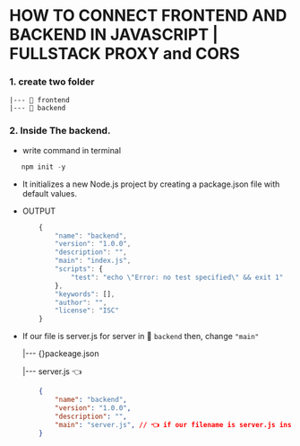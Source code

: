 # HOW TO CONNECT FRONTEND AND BACKEND IN JAVASCRIPT | FULLSTACK PROXY and CORS

### 1. create two folder 

    |--- 📂 frontend
    |--- 📂 backend

### 2. Inside The backend.
 - write command in terminal
 ```javascript
    npm init -y
 ```
 - It initializes a new Node.js project by creating a package.json file with default values.

 - OUTPUT

    ```javascript
        {
            "name": "backend",
            "version": "1.0.0",
            "description": "",
            "main": "index.js",
            "scripts": {
                "test": "echo \"Error: no test specified\" && exit 1"
            },
            "keywords": [],
            "author": "",
            "license": "ISC"
        }

    ```

 - If our file is server.js for server in 📂 `backend` then, change `"main"`

    |--- {}packeage.json
    
    |--- server.js  👈

    ```json
        {
            "name": "backend",
            "version": "1.0.0",
            "description": "",
            "main": "server.js", // 👈 if our filename is server.js instead of index.js
        }    
    ```